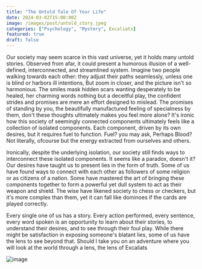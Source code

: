 ```yaml
---
title: "The Untold Tale Of Your Life"
date: 2024-03-02T15:00:00Z
image: /images/post/untold_story.jpeg
categories: ["Psychology", "Mystery", Excaliats]
featured: true
draft: false
---
```


Our society may seem scarce in this vast universe, yet it holds many untold stories. Observed from afar, it could present a humorous illusion of a well-defined, interconnected, and streamlined system. Imagine two people walking towards each other: they adjust their paths seamlessly, unless one is blind or harbors ill intentions, But zoom in closer, and the picture isn't so harmonious. The smiles mask hidden scars wanting desperately to be healed, her charming words nothing but a deceitful play, the confident strides and promises are mere an effort designed to mislead. The promises of standing by you, the beautifully manufactured feeling of specialness by them, don't these thoughts ultimately makes you feel more alone? It's ironic how this society of seemingly connected components ultimately feels like a collection of isolated components. Each component, driven by its own desires, but it requires fuel to function. Fuel? you may ask, Perhaps Blood? Not literally, ofcourse but the energy extracted from ourselves and others. 

Ironically, despite the underlying isolation, our society still finds ways to interconnect these isolated components. It seems like a paradox, doesn't it? Our desires have taught us to present lies in the form of truth. Some of us have found ways to connect with each other as followers of some religion or as citizens of a nation. Some have mastered the art of bringing these components together to form a powerful yet dull system to act as their weapon and shield. The wise have likened society to chess or checkers, but it's more complex than them, yet it can fall like dominoes if the cards are played correctly.

Every single one of us has a story. Every action performed, every sentence, every word spoken is an opportunity to learn about their stories, to understand their desires, and to see through their foul play. While there might be satisfaction in exposing someone's blatant lies, some of us have the lens to see beyond that. Should I take you on an adventure where you will look at the world through a lens, the lens of Excaliats 

![image](/images/post/placeholder.jpeg)